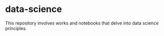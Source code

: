 # data-science
This repository involves works and notebooks that delve into data science principles.

